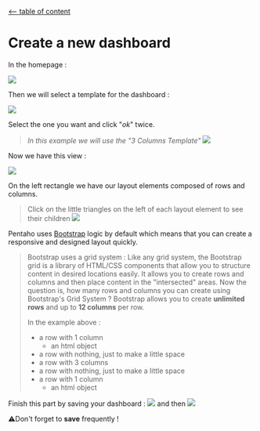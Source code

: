 
[<-- table of content](Create%20a%20dashboard.md)

# Create a new dashboard

In the homepage :

![](https://i.imgur.com/CLm8P0W.png)

Then we will select a template for the dashboard :

![](https://i.imgur.com/Nx8MEM8.png)

Select the one you want and click "*ok*" twice.
> *In this example we will use the "3 Columns Template"*
![](https://i.imgur.com/61dX9t9.png)

Now we have this view :

![](https://i.imgur.com/zOCh7EW.png)

On the left rectangle we have our layout elements composed of rows and columns.
> Click on the little triangles on the left of each layout element to see their children
![](https://i.imgur.com/58LXUSg.png)

Pentaho uses [Bootstrap](https://getbootstrap.com/) logic by default which means that you can create a responsive and designed layout quickly.
> Bootstrap uses a grid system :
Like any grid system, the Bootstrap grid is a library of HTML/CSS components that allow you to structure content in desired locations easily.
It allows you to create rows and columns and then place content in the "intersected" areas.
Now the question is, how many rows and columns you can create using Bootstrap's Grid System ? Bootstrap allows you to create  **unlimited rows** and up to **12 columns** per row.
>
> In the example above :
> * a row with 1 column
>   *  an html object
> * a row with nothing, just to make a little space
> * a row with 3 columns
> * a row with nothing, just to make a little space
> * a row with 1 column
>   *  an html object

Finish this part by saving your dashboard :
![](https://i.imgur.com/cdO7JcK.png)
and then 
![](https://i.imgur.com/jEW5y73.png)

⚠️Don't forget to **save** frequently !
